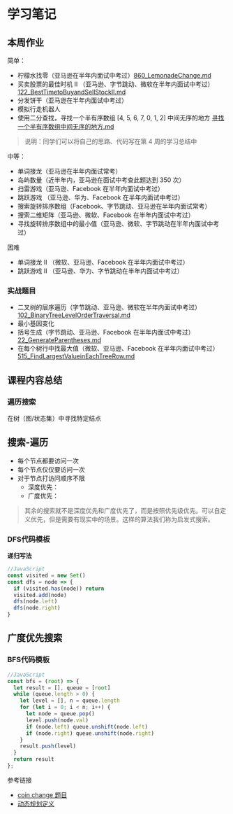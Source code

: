 # 学习笔记

## 本周作业

简单：

- 柠檬水找零（亚马逊在半年内面试中考过）[860_LemonadeChange.md](https://github.com/shenlu89/algorithm012/blob/master/Week_04/860_LemonadeChange.md)
- 买卖股票的最佳时机 II （亚马逊、字节跳动、微软在半年内面试中考过）[122_BestTimetoBuyandSellStockII.md](https://github.com/shenlu89/algorithm012/blob/master/Week_04/122_BestTimetoBuyandSellStockII.md)
- 分发饼干（亚马逊在半年内面试中考过）
- 模拟行走机器人 
- 使用二分查找，寻找一个半有序数组 [4, 5, 6, 7, 0, 1, 2] 中间无序的地方 [寻找一个半有序数组中间无序的地方.md](https://github.com/shenlu89/algorithm012/blob/master/Week_04/寻找一个半有序数组中间无序的地方.md)

>说明：同学们可以将自己的思路、代码写在第 4 周的学习总结中

中等：

- 单词接龙（亚马逊在半年内面试常考）
- 岛屿数量（近半年内，亚马逊在面试中考查此题达到 350 次）
- 扫雷游戏（亚马逊、Facebook 在半年内面试中考过）
- 跳跃游戏 （亚马逊、华为、Facebook 在半年内面试中考过）
- 搜索旋转排序数组（Facebook、字节跳动、亚马逊在半年内面试常考）
- 搜索二维矩阵（亚马逊、微软、Facebook 在半年内面试中考过）
- 寻找旋转排序数组中的最小值（亚马逊、微软、字节跳动在半年内面试中考过）

困难

- 单词接龙 II （微软、亚马逊、Facebook 在半年内面试中考过）
- 跳跃游戏 II （亚马逊、华为、字节跳动在半年内面试中考过）

### 实战题目

- 二叉树的层序遍历（字节跳动、亚马逊、微软在半年内面试中考过）[102_BinaryTreeLevelOrderTraversal.md](https://github.com/shenlu89/algorithm012/blob/master/Week_04/102_BinaryTreeLevelOrderTraversal.md)
- 最小基因变化 
- 括号生成（字节跳动、亚马逊、Facebook 在半年内面试中考过）[22_GenerateParentheses.md](https://github.com/shenlu89/algorithm012/blob/master/Week_03/22_GenerateParentheses.md)
- 在每个树行中找最大值（微软、亚马逊、Facebook 在半年内面试中考过）[515_FindLargestValueinEachTreeRow.md](https://github.com/shenlu89/algorithm012/blob/master/Week_04/515_FindLargestValueinEachTreeRow.md)

## 课程内容总结

### 遍历搜索

在树（图/状态集）中寻找特定结点

## 搜索-遍历

- 每个节点都要访问一次
- 每个节点仅仅要访问一次
- 对于节点打访问顺序不限
	- 深度优先：
	- 广度优先：

>其余的搜索就不是深度优先和广度优先了，而是按照优先级优先。可以自定义优先，但是需要有现实中的场景。这样的算法我们称为启发式搜索。

### DFS代码模板

**递归写法**

```js
//JavaScript
const visited = new Set()
const dfs = node => {
  if (visited.has(node)) return
  visited.add(node)
  dfs(node.left)
  dfs(node.right)
}
```

## 广度优先搜索

### BFS代码模板

```js
//JavaScript
const bfs = (root) => {
  let result = [], queue = [root]
  while (queue.length > 0) {
    let level = [], n = queue.length
    for (let i = 0; i < n; i++) {
      let node = queue.pop()
      level.push(node.val) 
      if (node.left) queue.unshift(node.left)
      if (node.right) queue.unshift(node.right)
    }
    result.push(level)
  }
  return result
};
```

参考链接

- [coin change 题目]()
- [动态规划定义]()